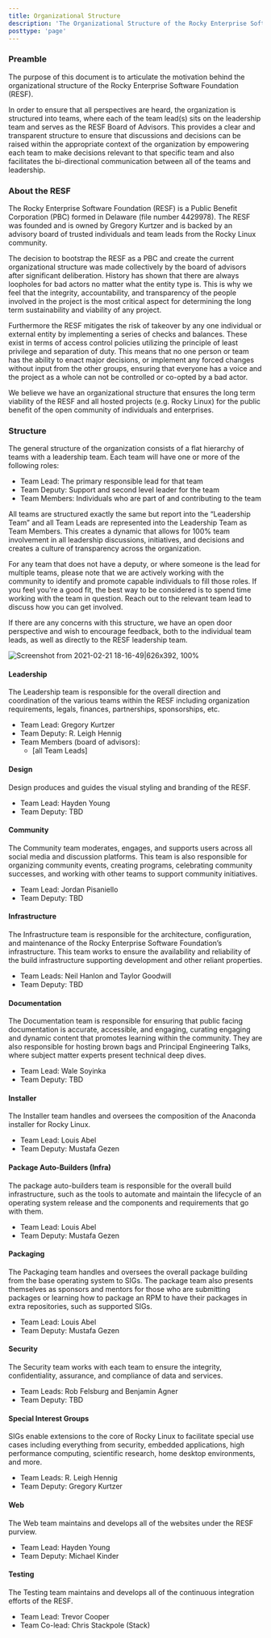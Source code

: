 ```yaml
---
title: Organizational Structure
description: 'The Organizational Structure of the Rocky Enterprise Software Foundation'
posttype: 'page'
---
```


### Preamble

The purpose of this document is to articulate the motivation behind the organizational structure of the Rocky Enterprise Software Foundation (RESF).

In order to ensure that all perspectives are heard, the organization is structured into teams, where each of the team lead(s) sits on the leadership team and serves as the RESF Board of Advisors. This provides a clear and transparent structure to ensure that discussions and decisions can be raised within the appropriate context of the organization by empowering each team to make decisions relevant to that specific team and also facilitates the bi-directional communication between all of the teams and leadership.

### About the RESF

The Rocky Enterprise Software Foundation (RESF) is a Public Benefit Corporation (PBC) formed in Delaware (file number 4429978). The RESF was founded and is owned by Gregory Kurtzer and is backed by an advisory board of trusted individuals and team leads from the Rocky Linux community.

The decision to bootstrap the RESF as a PBC and create the current organizational structure was made collectively by the board of advisors after significant deliberation. History has shown that there are always loopholes for bad actors no matter what the entity type is. This is why we feel that the integrity, accountability, and transparency of the people involved in the project is the most critical aspect for determining the long term sustainability and viability of any project.

Furthermore the RESF mitigates the risk of takeover by any one individual or external entity by implementing a series of checks and balances. These exist in terms of access control policies utilizing the principle of least privilege and separation of duty. This means that no one person or team has the ability to enact major decisions, or implement any forced changes without input from the other groups, ensuring that everyone has a voice and the project as a whole can not be controlled or co-opted by a bad actor.

We believe we have an organizational structure that ensures the long term viability of the RESF and all hosted projects (e.g. Rocky Linux) for the public benefit of the open community of individuals and enterprises.

### Structure

The general structure of the organization consists of a flat hierarchy of teams with a leadership team. Each team will have one or more of the following roles:

- Team Lead: The primary responsible lead for that team
- Team Deputy: Support and second level leader for the team
- Team Members: Individuals who are part of and contributing to the team

All teams are structured exactly the same but report into the “Leadership Team” and all Team Leads are represented into the Leadership Team as Team Members. This creates a dynamic that allows for 100% team involvement in all leadership discussions, initiatives, and decisions and creates a culture of transparency across the organization.

For any team that does not have a deputy, or where someone is the lead for multiple teams, please note that we are actively working with the community to identify and promote capable individuals to fill those roles. If you feel you’re a good fit, the best way to be considered is to spend time working with the team in question. Reach out to the relevant team lead to discuss how you can get involved.

If there are any concerns with this structure, we have an open door perspective and wish to encourage feedback, both to the individual team leads, as well as directly to the RESF leadership team.

![Screenshot from 2021-02-21 18-16-49|626x392, 100%](https://aws1.discourse-cdn.com/standard14/uploads/rockylinux/original/1X/12ce49ceeb7901faebc7eb0e35b5cfef7c9e8144.png)

#### Leadership

The Leadership team is responsible for the overall direction and coordination of the various teams within the RESF including organization requirements, legals, finances, partnerships, sponsorships, etc.

- Team Lead: Gregory Kurtzer
- Team Deputy: R. Leigh Hennig
- Team Members (board of advisors):
  - [all Team Leads]

#### Design

Design produces and guides the visual styling and branding of the RESF.

- Team Lead: Hayden Young
- Team Deputy: TBD

#### Community

The Community team moderates, engages, and supports users across all social media and discussion platforms. This team is also responsible for organizing community events, creating programs, celebrating community successes, and working with other teams to support community initiatives.

- Team Lead: Jordan Pisaniello
- Team Deputy: TBD

#### Infrastructure

The Infrastructure team is responsible for the architecture, configuration, and maintenance of the Rocky Enterprise Software Foundation’s infrastructure. This team works to ensure the availability and reliability of the build infrastructure supporting development and other reliant properties.

- Team Leads: Neil Hanlon and Taylor Goodwill
- Team Deputy: TBD

#### Documentation

The Documentation team is responsible for ensuring that public facing documentation is accurate, accessible, and engaging, curating engaging and dynamic content that promotes learning within the community. They are also responsible for hosting brown bags and Principal Engineering Talks, where subject matter experts present technical deep dives.

- Team Lead: Wale Soyinka
- Team Deputy: TBD

#### Installer

The Installer team handles and oversees the composition of the Anaconda installer for Rocky Linux.

- Team Lead: Louis Abel
- Team Deputy: Mustafa Gezen

#### Package Auto-Builders (Infra)

The package auto-builders team is responsible for the overall build infrastructure, such as the tools to automate and maintain the lifecycle of an operating system release and the components and requirements that go with them.

- Team Lead: Louis Abel
- Team Deputy: Mustafa Gezen

#### Packaging

The Packaging team handles and oversees the overall package building from the base operating system to SIGs. The package team also presents themselves as sponsors and mentors for those who are submitting packages or learning how to package an RPM to have their packages in extra repositories, such as supported SIGs.

- Team Lead: Louis Abel
- Team Deputy: Mustafa Gezen

#### Security

The Security team works with each team to ensure the integrity, confidentiality, assurance, and compliance of data and services.

- Team Leads: Rob Felsburg and Benjamin Agner
- Team Deputy: TBD

#### Special Interest Groups

SIGs enable extensions to the core of Rocky Linux to facilitate special use cases including everything from security, embedded applications, high performance computing, scientific research, home desktop environments, and more.

- Team Leads: R. Leigh Hennig
- Team Deputy: Gregory Kurtzer

#### Web

The Web team maintains and develops all of the websites under the RESF purview.

- Team Lead: Hayden Young
- Team Deputy: Michael Kinder

#### Testing

The Testing team maintains and develops all of the continuous integration efforts of the RESF.

- Team Lead: Trevor Cooper
- Team Co-lead: Chris Stackpole (Stack)
